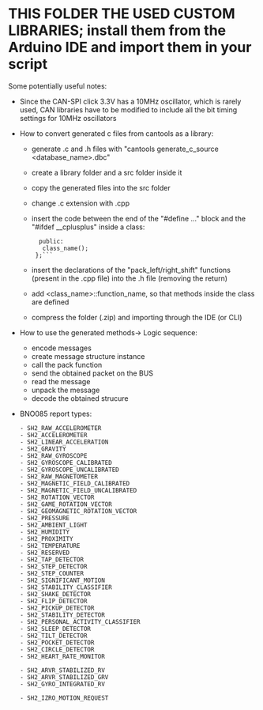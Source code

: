 # THIS FOLDER THE USED CUSTOM LIBRARIES; install them from the Arduino IDE and import them in your script

Some potentially useful notes:

 - Since the CAN-SPI click 3.3V has a 10MHz oscillator, which is rarely used, CAN libraries have to be modified to include all the bit timing settings for 10MHz oscillators

 - How to convert generated c files from cantools as a library:

      - generate .c and .h files with "cantools generate_c_source <database_name>.dbc"

      - create a library folder and a src folder inside it

      - copy the generated files into the src folder

      - change .c extension with .cpp

      - insert the code between the end of the "#define ..." block and the "#ifdef __cplusplus" inside a class:

         ```class class_name{
           public:
            class_name();
          };```
 
      - insert the declarations of the "pack_left/right_shift" functions (present in the .cpp file) into the .h file (removing the return)

      - add <class_name>::function_name, so that methods inside the class are defined

      - compress the folder (.zip) and importing through the IDE (or CLI)


 - How to use the generated methods-> Logic sequence:

      - encode messages
      - create message structure instance
      - call the pack function
      - send the obtained packet on the BUS
      - read the message 
      - unpack the message
      - decode the obtained strucure

 - BNO085 report types:

       - SH2_RAW_ACCELEROMETER
       - SH2_ACCELEROMETER
 	   - SH2_LINEAR_ACCELERATION
 	   - SH2_GRAVITY
 	   - SH2_RAW_GYROSCOPE
 	   - SH2_GYROSCOPE_CALIBRATED
 	   - SH2_GYROSCOPE_UNCALIBRATED
 	   - SH2_RAW_MAGNETOMETER
 	   - SH2_MAGNETIC_FIELD_CALIBRATED
 	   - SH2_MAGNETIC_FIELD_UNCALIBRATED
 	   - SH2_ROTATION_VECTOR
 	   - SH2_GAME_ROTATION_VECTOR
 	   - SH2_GEOMAGNETIC_ROTATION_VECTOR
 	   - SH2_PRESSURE
 	   - SH2_AMBIENT_LIGHT
 	   - SH2_HUMIDITY
 	   - SH2_PROXIMITY
 	   - SH2_TEMPERATURE
 	   - SH2_RESERVED
 	   - SH2_TAP_DETECTOR
 	   - SH2_STEP_DETECTOR
 	   - SH2_STEP_COUNTER
 	   - SH2_SIGNIFICANT_MOTION
 	   - SH2_STABILITY_CLASSIFIER
 	   - SH2_SHAKE_DETECTOR
 	   - SH2_FLIP_DETECTOR
       - SH2_PICKUP_DETECTOR
 	   - SH2_STABILITY_DETECTOR
 	   - SH2_PERSONAL_ACTIVITY_CLASSIFIER
 	   - SH2_SLEEP_DETECTOR
 	   - SH2_TILT_DETECTOR
 	   - SH2_POCKET_DETECTOR
 	   - SH2_CIRCLE_DETECTOR
 	   - SH2_HEART_RATE_MONITOR

 	   - SH2_ARVR_STABILIZED_RV 
	   - SH2_ARVR_STABILIZED_GRV 
	   - SH2_GYRO_INTEGRATED_RV 

	   - SH2_IZRO_MOTION_REQUEST
            
